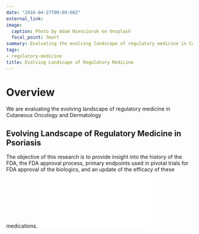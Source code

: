 ```yaml
---
date: "2016-04-27T00:00:00Z"
external_link: 
image:
  caption: Photo by Adam Nieścioruk on Unsplash
  focal_point: Smart
summary: Evaluating the evolving landscape of regulatory medicine in Cutaneous Oncology and Dermatology
tags:
- regulatory-medicine
title: Evolving Landscape of Regulatory Medicine
---
```


# Overview
We are evaluating the evolving landscape of regulatory medicine in Cutaneous Oncology and Dermatology

## Evolving Landscape of Regulatory Medicine in Psoriasis
The objective of this research is to provide insight into the history of the FDA, the FDA approval process, primary endpoints used in pivotal trials for FDA approval of the biologics, and an update of the efficacy of these medications. 
![](FI_Calculations.pdf)